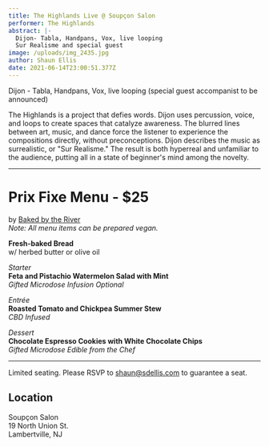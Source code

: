 ```yaml
---
title: The Highlands Live @ Soupçon Salon
performer: The Highlands
abstract: |-
  Dijon- Tabla, Handpans, Vox, live looping
  Sur Realisme and special guest
image: /uploads/img_2435.jpg
author: Shaun Ellis
date: 2021-06-14T23:00:51.377Z
---
```

Dijon - Tabla, Handpans, Vox, live looping
(special guest accompanist to be announced)

The Highlands is a project that defies words. Dijon uses percussion, voice, and loops to create spaces that catalyze awareness. The blurred lines between art, music, and dance force the listener to experience the compositions directly, without preconceptions. Dijon describes the music as surrealistic, or "Sur Realisme." The result is both hyperreal and unfamiliar to the audience, putting all  in a state of beginner's mind among the novelty.

- - -

# Prix Fixe Menu - $25

by [Baked by the River](https://bakedbytheriver.com/)<br/>
*Note: All menu items can be prepared vegan.*

**Fresh-baked Bread**<br/>
w/ herbed butter or olive oil

*Starter*<br/>
**Feta and Pistachio Watermelon Salad with Mint**<br/>
*Gifted Microdose Infusion Optional*

*Entrée*<br/>
**Roasted Tomato and Chickpea Summer Stew**<br/>
*CBD Infused*

*Dessert*<br/>
**Chocolate Espresso Cookies with White Chocolate Chips**<br/>
*Gifted Microdose Edible from the Chef*
<br/>

- - -

Limited seating. Please RSVP to shaun@sdellis.com to guarantee a seat.

## Location

Soupçon Salon<br/>
19 North Union St.<br/>
Lambertville, NJ



